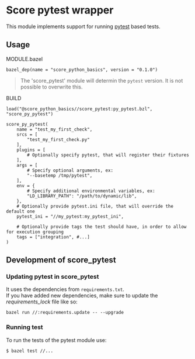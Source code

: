 # Score pytest wrapper

This module implements support for running [pytest](https://docs.pytest.org/en/latest/contents.html) based tests.

## Usage
MODULE.bazel
```
bazel_dep(name = "score_python_basics", version = "0.1.0")
```

> The 'score_pytest' module will determin the `pytest` version. 
> It is not possible to overwrite this.


BUILD
```
load("@score_python_basics//score_pytest:py_pytest.bzl", "score_py_pytest")

score_py_pytest(
    name = "test_my_first_check",
    srcs = [
        "test_my_first_check.py"
    ],
    plugins = [
        # Optionally specify pytest, that will register their fixtures
    ],
    args = [
        # Specify optional arguments, ex:
        "--basetemp /tmp/pytest",
    ],
    env = {
        # Specify additional environmental variables, ex:
        "LD_LIBRARY_PATH": "/path/to/dynamic/lib",
    },
    # Optionally provide pytest.ini file, that will override the default one
    pytest_ini = "//my_pytest:my_pytest_ini",

    # Optionally provide tags the test should have, in order to allow for execution grouping
    tags = ["integration", #...]
)
```

## Development of score_pytest

### Updating pytest in score_pytest
It uses the dependencies from `requirements.txt`.  
If you have added new dependencies, make sure to update the *requirements_lock* file like so: 
```
bazel run //:requirements.update -- --upgrade
```

### Running test
To run the tests of the pytest module use:
```
$ bazel test //...
```
